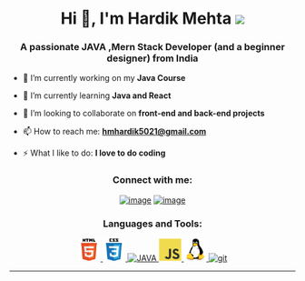 <h1 align="center">Hi 👋, I'm Hardik Mehta <img height="40" src="https://cdn3.emoji.gg/emojis/7602-spongeboblove.gif"></h1>
<h3 align="center">A passionate JAVA ,Mern Stack Developer (and a beginner designer)  from India</h3>

- 🔭 I’m currently working on my **Java Course**

- 🌱 I’m currently learning **Java and React**

- 👯 I’m looking to collaborate on **front-end and back-end projects**

- 📫 How to reach me: **hmhardik5021@gmail.com**

- ⚡ What I like to do: **I love to do coding**

<h3 align="center">Connect with me:</h3>
<div align="center">

[![image](https://img.shields.io/badge/LinkedIn-0077B5?style=for-the-badge&logo=linkedin&logoColor=white)](https://www.linkedin.com/in/hardik-mehta-87a5b4227)
[![image](https://img.shields.io/badge/Gmail-D14836?style=for-the-badge&logo=gmail&logoColor=white)](mailto:hmhardik5021@gmail.com)
  
</div>

<h3 align="center">Languages and Tools:</h3>

<p align="center"> 
  <a href="https://www.w3.org/html/" target="_blank"> 
    <img src="https://raw.githubusercontent.com/devicons/devicon/master/icons/html5/html5-original-wordmark.svg" alt="html5" width="40" height="40"/> 
  </a>
  <a href="https://www.w3schools.com/css/" target="_blank"> 
    <img src="https://raw.githubusercontent.com/devicons/devicon/master/icons/css3/css3-original-wordmark.svg" alt="css3" width="40" height="40"/> 
  </a> 
  <a href="https://www.java.com/en/" target="_blank"> 
    <img src="https://1000logos.net/wp-content/uploads/2020/09/Java-Logo.png" alt="JAVA" width="40" height="40"/> 
  </a>  
  <a href="https://developer.mozilla.org/en-US/docs/Web/JavaScript" target="_blank"> 
    <img src="https://raw.githubusercontent.com/devicons/devicon/master/icons/javascript/javascript-original.svg" alt="javascript" width="40" height="40"/> 
  </a> 
  <a href="https://www.linux.org/" target="_blank"> 
    <img src="https://raw.githubusercontent.com/devicons/devicon/master/icons/linux/linux-original.svg" alt="linux" width="40" height="40"/> 
  </a> 
  <a href="https://git-scm.com/" target="_blank"> 
    <img src="https://www.vectorlogo.zone/logos/git-scm/git-scm-icon.svg" alt="git" width="40" height="40"/> 
  </a>
</p>

<p align= "center">
  

  
  
</p>

------

